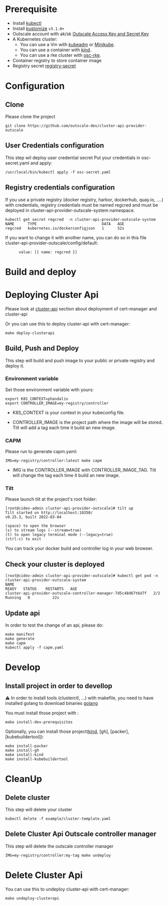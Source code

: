 
# Prerequisite 
- Install [kubectl][kubectl]
- Install [kustomize][kustomize]  `v3.1.0+`
- Outscale account with ak/sk [Outscale Access Key and Secret Key][Outscale Access Key and Secret Key]
- A Kubernetes cluster:
    - You can use a Vm with [kubeadm][kubeadm] or [Minikube][Minikube]. 
    - You can use a container with [kind][kind]. 
    - You can use a rke cluster with [osc-rke][osc-rke].
- Container registry to store container image
- Registry secret [registry-secret][registry-secret]

# Configuration

## Clone

Please clone the project

```
git clone https://github.com/outscale-dev/cluster-api-provider-outscale
```

## User Credentials configuration 

This step wil deploy user credential secret 
Put your credentials in osc-secret.yaml and apply:
```
/usr/local/bin/kubectl apply -f osc-secret.yaml
```

## Registry credentials configuration

If you use a private registry (docker registry, harbor, dockerhub, quay.io, ....)  with credentials, registry credentials must be named regcred and must be deployed in cluster-api-provider-outscale-system namespace.

```
kubectl get secret regcred  -n cluster-api-provider-outscale-system 
NAME      TYPE                             DATA   AGE
regcred   kubernetes.io/dockerconfigjson   1      52s
```

If you want to change it with another name, you can do so in this file cluster-api-provider-outscale/config/default:
```
      value: [{ name: regcred }]
```


# Build and  deploy
# Deploying Cluster Api

Please look at [cluster-api][cluster-api] section about deployment of cert-manager and cluster-api

Or you can use this to deploy cluster-api with cert-manager:

```
make deploy-clusterapi
```

##  Build, Push and Deploy
This step will build and push image to your public or private registry and deploy it.

### Environment variable

Set those environment variable with yours:
```
export K8S_CONTEXT=phandalin
export CONTROLLER_IMAGE=my-registry/controller
```
	
* K8S_CONTEXT is your context in your kubeconfig file.
	
* CONTROLLER_IMAGE is the project path where the image will be stored. Tilt will add a tag each time it build an new image.

### CAPM

Please run to generate capm.yaml:
```
IMG=my-registry/controller:latest make capm
```

* IMG is the CONTROLLER_IMAGE with CONTROLLER_IMAGE_TAG. Tilt will change the tag each time it build an new image.

### Tilt
Please launch tilt at the project's root folder:
```
[root@cidev-admin cluster-api-provider-outscale]# tilt up
Tilt started on http://localhost:10350/
v0.25.3, built 2022-03-04

(space) to open the browser
(s) to stream logs (--stream=true)
(t) to open legacy terminal mode (--legacy=true)
(ctrl-c) to exit
```

You can track your docker build and controller log in your web browser. 

## Check your cluster is deployed
```
[root@cidev-admin cluster-api-provider-outscale]# kubectl get pod -n cluster-api-provider-outscale-system
NAME                                                              READY   STATUS    RESTARTS   AGE
cluster-api-provider-outscale-controller-manager-7d5c48d67t6d7f   2/2     Running   0          22s
```
## Update api
In order to test the change of an api, please do:

```    
make manifest
make generate
make capm
kubectl apply -f capm.yaml
```

# Develop

## Install project in order to devellop
:warning: In order to install tools (clusterctl, ...) with makefile, you need to have installed golang to download binaries [golang][golang]

You must install those project with :
```
make install-dev-prerequisites
```

Optionally, you can install those project([kind], [gh], [packer], [kubebuildertool]):
```
make install-packer
make install-gh
make install-kind
make install-kubebuildertool
```


# CleanUp

##  Delete cluster

This step will delete your cluster 
```
kubectl delete -f example/cluster-template.yaml
```

## Delete Cluster Api Outscale controller manager

This step  will delete the outscale controller manager
```
IMG=my-registry/controller:my-tag make undeploy
```

# Delete Cluster Api

You can use this to undeploy cluster-api with cert-manager:

```
make undeploy-clusterapi 
```

<!-- References -->
[kubectl]: https://kubernetes.io/docs/tasks/tools/install-kubectl/
[kustomize]: https://github.com/kubernetes-sigs/kustomize/releases
[kind]: https://github.com/kubernetes-sigs/kind#installation-and-usage
[kubeadm]: https://kubernetes.io/fr/docs/setup/production-environment/tools/kubeadm/install-kubeadm/
[Outscale Access Key and Secret Key]: https://wiki.outscale.net/display/EN/Creating+an+Access+Key
[osc-rke]: https://github.com/outscale-dev/osc-k8s-rke-cluster
[Minikube]: https://kubernetes.io/docs/tasks/tools/install-minikube/
[cluster-api]: https://cluster-api.sigs.k8s.io/developer/providers/implementers-guide/building_running_and_testing.html
[registry-secret]: https://kubernetes.io/fr/docs/tasks/configure-pod-container/pull-image-private-registry/
[golang]: https://medium.com/@sherlock297/install-and-set-the-environment-variable-path-for-go-in-kali-linux-446d0f16a338
